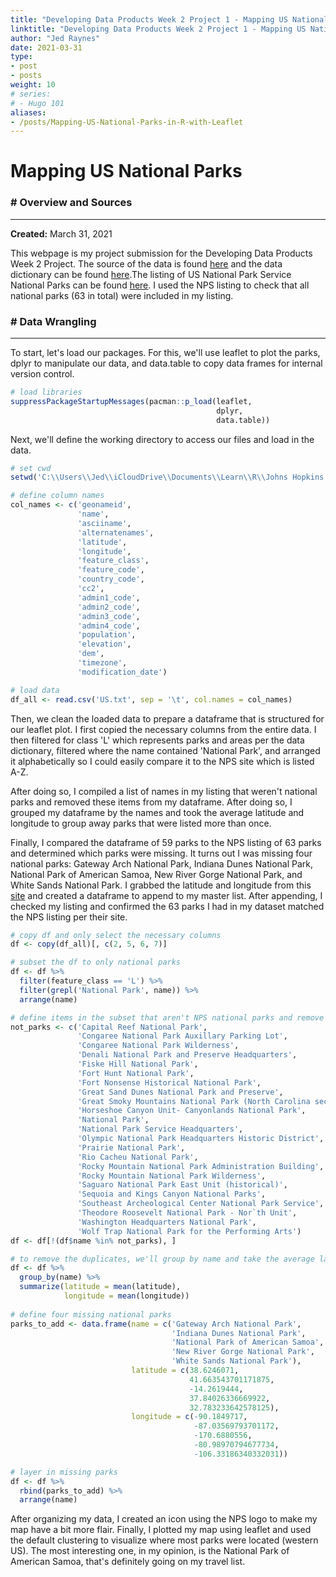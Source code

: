 ```yaml
---
title: "Developing Data Products Week 2 Project 1 - Mapping US National Parks in R with Leaflet"
linktitle: "Developing Data Products Week 2 Project 1 - Mapping US National Parks in R with Leaflet"
author: "Jed Raynes"
date: 2021-03-31
type:
- post 
- posts
weight: 10
# series:
# - Hugo 101
aliases:
- /posts/Mapping-US-National-Parks-in-R-with-Leaflet
---
```


# Mapping US National Parks

### # Overview and Sources

---

**Created:** March 31, 2021

This webpage is my project submission for the Developing Data Products Week 2 Project.
The source of the data is found [here](https://download.geonames.org/export/dump/) and the data dictionary can be found [here](https://download.geonames.org/export/dump/readme.txt).The listing of US National Park Service National Parks can be found [here](https://www.nps.gov/aboutus/national-park-system.htm). I used the NPS listing to check that all national parks (63 in total) were included in my listing.

### # Data Wrangling

---

To start, let's load our packages. For this, we'll use leaflet to plot the parks, dplyr to manipulate our data, and data.table to copy data frames for internal version control.


```r
# load libraries
suppressPackageStartupMessages(pacman::p_load(leaflet, 
                                              dplyr, 
                                              data.table))
```

Next, we'll define the working directory to access our files and load in the data.



```r
# set cwd
setwd('C:\\Users\\Jed\\iCloudDrive\\Documents\\Learn\\R\\Johns Hopkins Data Science Specialization\\9 Developing Data Products\\Week 2')

# define column names
col_names <- c('geonameid', 
               'name', 
               'asciiname', 
               'alternatenames', 
               'latitude', 
               'longitude', 
               'feature_class', 
               'feature_code', 
               'country_code', 
               'cc2', 
               'admin1_code', 
               'admin2_code',
               'admin3_code', 
               'admin4_code', 
               'population', 
               'elevation', 
               'dem', 
               'timezone', 
               'modification_date')

# load data
df_all <- read.csv('US.txt', sep = '\t', col.names = col_names)
```


Then, we clean the loaded data to prepare a dataframe that is structured for our leaflet plot. I first copied the necessary columns from the entire data. I then filtered for class 'L' which represents parks and areas per the data dictionary, filtered where the name contained 'National Park', and arranged it alphabetically so I could easily compare it to the NPS site which is listed A-Z.

After doing so, I compiled a list of names in my listing that weren't national parks and removed these items from my dataframe. After doing so, I grouped my dataframe by the names and took the average latitude and longitude to group away parks that were listed more than once.

Finally, I compared the dataframe of 59 parks to the NPS listing of 63 parks and determined which parks were missing. It turns out I was missing four national parks: Gateway Arch National Park, Indiana Dunes National Park, National Park of American Samoa, New River Gorge National Park, and White Sands National Park. I grabbed the latitude and longitude from this [site](https://www.gps-coordinates.net/) and created a dataframe to append to my master list. After appending, I checked my listing and confirmed the 63 parks I had in my dataset matched the NPS listing per their site.


```r
# copy df and only select the necessary columns
df <- copy(df_all)[, c(2, 5, 6, 7)]

# subset the df to only national parks
df <- df %>%
  filter(feature_class == 'L') %>%
  filter(grepl('National Park', name)) %>%
  arrange(name)

# define items in the subset that aren't NPS national parks and remove them
not_parks <- c('Capital Reef National Park', 
               'Congaree National Park Auxillary Parking Lot', 
               'Congaree National Park Wilderness',
               'Denali National Park and Preserve Headquarters', 
               'Fiske Hill National Park', 
               'Fort Hunt National Park', 
               'Fort Nonsense Historical National Park', 
               'Great Sand Dunes National Park and Preserve', 
               'Great Smoky Mountains National Park (North Carolina secion)', 
               'Horseshoe Canyon Unit- Canyonlands National Park', 
               'National Park', 
               'National Park Service Headquarters', 
               'Olympic National Park Headquarters Historic District', 
               'Prairie National Park', 
               'Rio Cacheu National Park', 
               'Rocky Mountain National Park Administration Building', 
               'Rocky Mountain National Park Wilderness', 
               'Saguaro National Park East Unit (historical)', 
               'Sequoia and Kings Canyon National Parks', 
               'Southeast Archeological Center National Park Service', 
               'Theodore Roosevelt National Park - Nor`th Unit', 
               'Washington Headquarters National Park', 
               'Wolf Trap National Park for the Performing Arts')
df <- df[!(df$name %in% not_parks), ]

# to remove the duplicates, we'll group by name and take the average latitude and longitude
df <- df %>% 
  group_by(name) %>%
  summarize(latitude = mean(latitude), 
            longitude = mean(longitude))
  
# define four missing national parks
parks_to_add <- data.frame(name = c('Gateway Arch National Park',  
                                    'Indiana Dunes National Park', 
                                    'National Park of American Samoa', 
                                    'New River Gorge National Park', 
                                    'White Sands National Park'), 
                           latitude = c(38.6246071, 
                                        41.663543701171875, 
                                        -14.2619444, 
                                        37.84026336669922, 
                                        32.783233642578125), 
                           longitude = c(-90.1849717, 
                                         -87.03569793701172, 
                                         -170.6880556, 
                                         -80.98970794677734, 
                                         -106.33186340332031))

# layer in missing parks
df <- df %>%
  rbind(parks_to_add) %>%
  arrange(name)
```

After organizing my data, I created an icon using the NPS logo to make my map have a bit more flair. Finally, I plotted my map using leaflet and used the default clustering to visualize where most parks were located (western US). The most interesting one, in my opinion, is the National Park of American Samoa, that's definitely going on my travel list.

<!--html_preserve--><div id="htmlwidget-21603fd398ffd13c7dd1" style="width:672px;height:480px;" class="leaflet html-widget"></div>
<script type="application/json" data-for="htmlwidget-21603fd398ffd13c7dd1">{"x":{"options":{"crs":{"crsClass":"L.CRS.EPSG3857","code":null,"proj4def":null,"projectedBounds":null,"options":{}}},"calls":[{"method":"addTiles","args":["//{s}.tile.openstreetmap.org/{z}/{x}/{y}.png",null,null,{"minZoom":0,"maxZoom":18,"tileSize":256,"subdomains":"abc","errorTileUrl":"","tms":false,"noWrap":false,"zoomOffset":0,"zoomReverse":false,"opacity":1,"zIndex":1,"detectRetina":false,"attribution":"&copy; <a href=\"http://openstreetmap.org\">OpenStreetMap<\/a> contributors, <a href=\"http://creativecommons.org/licenses/by-sa/2.0/\">CC-BY-SA<\/a>"}]},{"method":"addMarkers","args":[[44.35073,38.72254,43.834,29.29778,25.49049,38.46589,38.57778,37.5839,38.32687,38.36697,32.17539,33.99861,33.79187,42.94109,41.26085,36.49363,63.34111,24.64883,25.37217,67.79681,38.6246071,58.50056,48.68306,36.10697,43.79044,38.9461,37.77654,35.60065,31.92301,20.7204,19.41938,34.51427,41.6635437011719,48.00341,33.87343,58.56256,59.81571,36.88785,67.35336,60.54726,40.49368,37.19758,37.23905,46.87997,-14.2619444,37.8402633666992,48.8332,47.96336,34.98369,36.4904,41.37133,40.34281,32.17871,36.50768,38.49177,46.95359,48.48355,32.7832336425781,43.58009,61.06998,44.42796,37.84835,37.29824],[-68.24411,-109.58635,-102.39395,-103.22985,-80.21025,-107.16661,-107.72426,-112.18271,-109.87826,-111.2615,-104.44384,-119.85838,-80.74867,-122.13282,-81.57116,-117.09091,-150.73414,-82.87177,-80.88182,-153.30978,-90.1849717,-137.00056,-113.80031,-112.113,-110.68176,-114.25797,-105.62886,-83.50877,-104.88554,-156.15515,-155.2885,-93.05085,-87.0356979370117,-88.868855,-115.90099,-154.9788,-150.10857,-118.55515,-159.19889,-153.24879,-121.40735,-86.13089,-108.46241,-121.72691,-170.6880556,-80.9897079467773,-121.34661,-123.92651,-109.78779,-121.18117,-124.03166,-105.68364,-110.6079,-118.5752,-78.4691,-103.45922,-92.8381,-106.33186340332,-103.43948,-142.43421,-110.58846,-119.55696,-113.02644],{"iconUrl":{"data":"https://upload.wikimedia.org/wikipedia/commons/1/1d/US-NationalParkService-Logo.svg","index":0},"iconWidth":28.9782608695652,"iconHeight":31,"iconAnchorX":14.4891304347826,"iconAnchorY":16},null,null,{"interactive":true,"draggable":false,"keyboard":true,"title":"","alt":"","zIndexOffset":0,"opacity":1,"riseOnHover":false,"riseOffset":250},["Acadia National Park","Arches National Park","Badlands National Park","Big Bend National Park","Biscayne National Park","Black Canyon National Park","Black Canyon of the Gunnison National Park","Bryce Canyon National Park","Canyonlands National Park","Capitol Reef National Park","Carlsbad Caverns National Park","Channel Islands National Park","Congaree National Park","Crater Lake National Park","Cuyahoga Valley National Park","Death Valley National Park","Denali National Park","Dry Tortugas National Park","Everglades National Park","Gates of the Arctic National Park","Gateway Arch National Park","Glacier Bay National Park and Preserve","Glacier National Park","Grand Canyon National Park","Grand Teton National Park","Great Basin National Park","Great Sand Dunes National Park","Great Smoky Mountains National Park","Guadalupe Mountains National Park","Haleakala National Park","Hawaiâ€˜i Volcanoes National Park","Hot Springs National Park","Indiana Dunes National Park","Isle Royale National Park","Joshua Tree National Park","Katmai National Park","Kenai Fjords National Park","Kings Canyon National Park","Kobuk Valley National Park","Lake Clark National Park","Lassen Volcanic National Park","Mammoth Cave National Park","Mesa Verde National Park","Mount Rainier National Park (MRNP)","National Park of American Samoa","New River Gorge National Park","North Cascades National Park","Olympic National Park","Petrified Forest National Park","Pinnacles National Park","Redwood National Park","Rocky Mountain National Park","Saguaro National Park","Sequoia National Park","Shenandoah National Park","Theodore Roosevelt National Park","Voyageurs National Park","White Sands National Park","Wind Cave National Park","Wrangell-Saint Elias National Park","Yellowstone National Park","Yosemite National Park","Zion National Park"],null,{"showCoverageOnHover":true,"zoomToBoundsOnClick":true,"spiderfyOnMaxZoom":true,"removeOutsideVisibleBounds":true,"spiderLegPolylineOptions":{"weight":1.5,"color":"#222","opacity":0.5},"freezeAtZoom":false},null,null,{"interactive":false,"permanent":false,"direction":"auto","opacity":1,"offset":[0,0],"textsize":"10px","textOnly":false,"className":"","sticky":true},null]}],"limits":{"lat":[-14.2619444,67.79681],"lng":[-170.6880556,-68.24411]}},"evals":[],"jsHooks":[]}</script><!--/html_preserve-->
